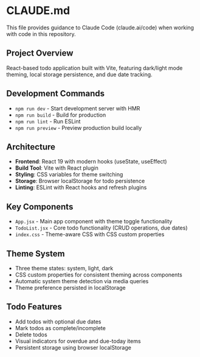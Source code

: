 # CLAUDE.md

This file provides guidance to Claude Code (claude.ai/code) when working with code in this repository.

## Project Overview
React-based todo application built with Vite, featuring dark/light mode theming, local storage persistence, and due date tracking.

## Development Commands
- `npm run dev` - Start development server with HMR
- `npm run build` - Build for production
- `npm run lint` - Run ESLint
- `npm run preview` - Preview production build locally

## Architecture
- **Frontend**: React 19 with modern hooks (useState, useEffect)
- **Build Tool**: Vite with React plugin
- **Styling**: CSS variables for theme switching
- **Storage**: Browser localStorage for todo persistence
- **Linting**: ESLint with React hooks and refresh plugins

## Key Components
- `App.jsx` - Main app component with theme toggle functionality
- `TodoList.jsx` - Core todo functionality (CRUD operations, due dates)
- `index.css` - Theme-aware CSS with CSS custom properties

## Theme System
- Three theme states: system, light, dark
- CSS custom properties for consistent theming across components
- Automatic system theme detection via media queries
- Theme preference persisted in localStorage

## Todo Features
- Add todos with optional due dates
- Mark todos as complete/incomplete
- Delete todos
- Visual indicators for overdue and due-today items
- Persistent storage using browser localStorage